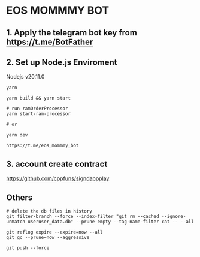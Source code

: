 # EOS MOMMMY BOT

## 1. Apply the telegram bot key from https://t.me/BotFather


## 2. Set up Node.js Enviroment

Nodejs v20.11.0


```
yarn
 
yarn build && yarn start

# run ramOrderProcessor
yarn start-ram-processor
 
# or 

yarn dev

https://t.me/eos_mommmy_bot
```


## 3. account create contract

https://github.com/cppfuns/signdappplay


## Others

```
# delete the db files in history
git filter-branch --force --index-filter "git rm --cached --ignore-unmatch useruser_data.db" --prune-empty --tag-name-filter cat -- --all

git reflog expire --expire=now --all
git gc --prune=now --aggressive

git push --force

```
